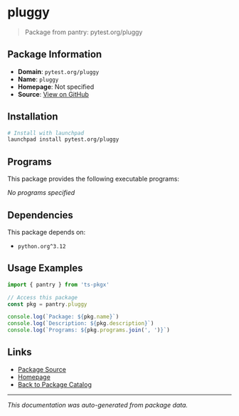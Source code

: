 # pluggy

> Package from pantry: pytest.org/pluggy

## Package Information

- **Domain**: `pytest.org/pluggy`
- **Name**: `pluggy`
- **Homepage**: Not specified
- **Source**: [View on GitHub](https://github.com/pkgxdev/pantry/tree/main/projects/pytest.org/pluggy/package.yml)

## Installation

```bash
# Install with launchpad
launchpad install pytest.org/pluggy
```

## Programs

This package provides the following executable programs:

*No programs specified*

## Dependencies

This package depends on:

- `python.org^3.12`

## Usage Examples

```typescript
import { pantry } from 'ts-pkgx'

// Access this package
const pkg = pantry.pluggy

console.log(`Package: ${pkg.name}`)
console.log(`Description: ${pkg.description}`)
console.log(`Programs: ${pkg.programs.join(', ')}`)
```

## Links

- [Package Source](https://github.com/pkgxdev/pantry/tree/main/projects/pytest.org/pluggy/package.yml)
- [Homepage](#)
- [Back to Package Catalog](../../../package-catalog.md)

---

*This documentation was auto-generated from package data.*
